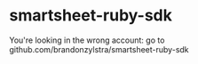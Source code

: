 # smartsheet-ruby-sdk
You're looking in the wrong account: go to github.com/brandonzylstra/smartsheet-ruby-sdk
